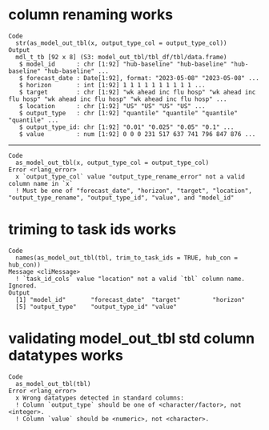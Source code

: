 # column renaming works

    Code
      str(as_model_out_tbl(x, output_type_col = output_type_col))
    Output
      mdl_t_tb [92 x 8] (S3: model_out_tbl/tbl_df/tbl/data.frame)
       $ model_id      : chr [1:92] "hub-baseline" "hub-baseline" "hub-baseline" "hub-baseline" ...
       $ forecast_date : Date[1:92], format: "2023-05-08" "2023-05-08" ...
       $ horizon       : int [1:92] 1 1 1 1 1 1 1 1 1 1 ...
       $ target        : chr [1:92] "wk ahead inc flu hosp" "wk ahead inc flu hosp" "wk ahead inc flu hosp" "wk ahead inc flu hosp" ...
       $ location      : chr [1:92] "US" "US" "US" "US" ...
       $ output_type   : chr [1:92] "quantile" "quantile" "quantile" "quantile" ...
       $ output_type_id: chr [1:92] "0.01" "0.025" "0.05" "0.1" ...
       $ value         : num [1:92] 0 0 0 231 517 637 741 796 847 876 ...

---

    Code
      as_model_out_tbl(x, output_type_col = output_type_col)
    Error <rlang_error>
      x `output_type_col` value "output_type_rename_error" not a valid column name in `x`
      ! Must be one of "forecast_date", "horizon", "target", "location", "output_type_rename", "output_type_id", "value", and "model_id"

# triming to task ids works

    Code
      names(as_model_out_tbl(tbl, trim_to_task_ids = TRUE, hub_con = hub_con))
    Message <cliMessage>
      ! `task_id_cols` value "location" not a valid `tbl` column name. Ignored.
    Output
      [1] "model_id"       "forecast_date"  "target"         "horizon"       
      [5] "output_type"    "output_type_id" "value"         

# validating model_out_tbl std column datatypes works

    Code
      as_model_out_tbl(tbl)
    Error <rlang_error>
      x Wrong datatypes detected in standard columns:
      ! Column `output_type` should be one of <character/factor>, not <integer>.
      ! Column `value` should be <numeric>, not <character>.

